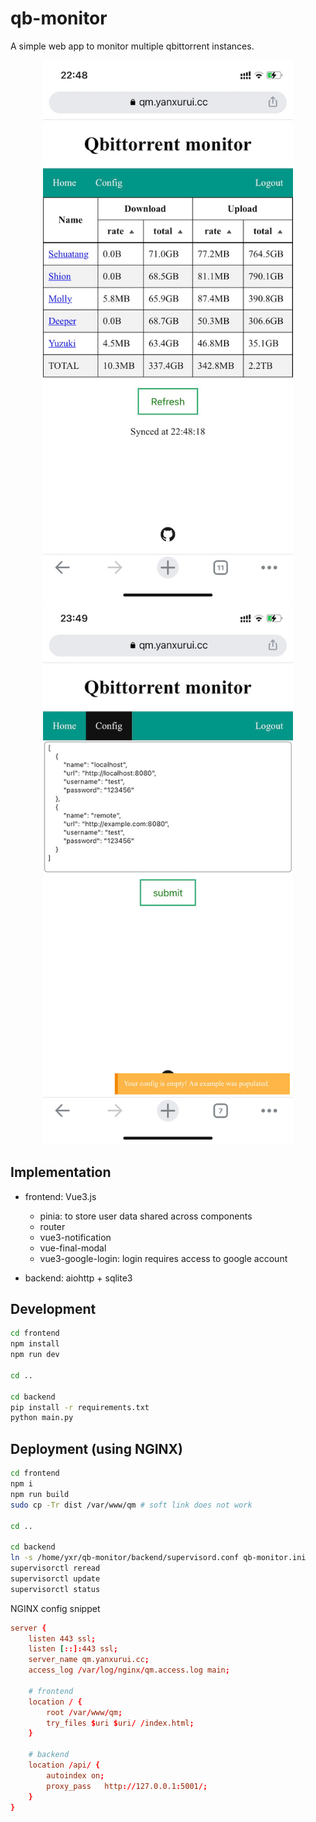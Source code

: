 # qb-monitor

A simple web app to monitor multiple qbittorrent instances.

<p align="center">
<img src="assets/IMG_6161.jpeg" alt="home" width="400">
<img src="assets/IMG_6155.jpeg" alt="config" width="400">
</p>

## Implementation
* frontend: Vue3.js
    * pinia: to store user data shared across components
    * router
    * vue3-notification
    * vue-final-modal
    * vue3-google-login: login requires access to google account

* backend: aiohttp + sqlite3

## Development
```sh
cd frontend
npm install
npm run dev

cd ..

cd backend
pip install -r requirements.txt
python main.py
```

## Deployment (using NGINX)
```sh
cd frontend
npm i
npm run build
sudo cp -Tr dist /var/www/qm # soft link does not work

cd ..

cd backend
ln -s /home/yxr/qb-monitor/backend/supervisord.conf qb-monitor.ini
supervisorctl reread
supervisorctl update
supervisorctl status
```

NGINX config snippet
```conf
server {
    listen 443 ssl;
    listen [::]:443 ssl;
    server_name qm.yanxurui.cc;
    access_log /var/log/nginx/qm.access.log main;

    # frontend
    location / {
        root /var/www/qm;
        try_files $uri $uri/ /index.html;
    }

    # backend
    location /api/ {
        autoindex on;
        proxy_pass   http://127.0.0.1:5001/;
    }
}
```

